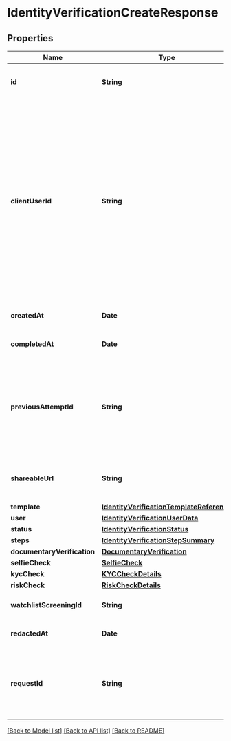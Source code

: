 # IdentityVerificationCreateResponse

## Properties
Name | Type | Description | Notes
------------ | ------------- | ------------- | -------------
**id** | **String** | ID of the associated Identity Verification attempt. | 
**clientUserId** | **String** | A unique ID that identifies the end user in your system. This ID can also be used to associate user-specific data from other Plaid products. Financial Account Matching requires this field and the &#x60;/link/token/create&#x60; &#x60;client_user_id&#x60; to be consistent. Personally identifiable information, such as an email address or phone number, should not be used in the &#x60;client_user_id&#x60;. | 
**createdAt** | **Date** | An ISO8601 formatted timestamp. | 
**completedAt** | **Date** | An ISO8601 formatted timestamp. | 
**previousAttemptId** | **String** | The ID for the Identity Verification preceding this session. This field will only be filled if the current Identity Verification is a retry of a previous attempt. | 
**shareableUrl** | **String** | A shareable URL that can be sent directly to the user to complete verification | 
**template** | [**IdentityVerificationTemplateReference**](IdentityVerificationTemplateReference.md) |  | 
**user** | [**IdentityVerificationUserData**](IdentityVerificationUserData.md) |  | 
**status** | [**IdentityVerificationStatus**](IdentityVerificationStatus.md) |  | 
**steps** | [**IdentityVerificationStepSummary**](IdentityVerificationStepSummary.md) |  | 
**documentaryVerification** | [**DocumentaryVerification**](DocumentaryVerification.md) |  | 
**selfieCheck** | [**SelfieCheck**](SelfieCheck.md) |  | 
**kycCheck** | [**KYCCheckDetails**](KYCCheckDetails.md) |  | 
**riskCheck** | [**RiskCheckDetails**](RiskCheckDetails.md) |  | 
**watchlistScreeningId** | **String** | ID of the associated screening. | 
**redactedAt** | **Date** | An ISO8601 formatted timestamp. | 
**requestId** | **String** | A unique identifier for the request, which can be used for troubleshooting. This identifier, like all Plaid identifiers, is case sensitive. | 

[[Back to Model list]](../README.md#documentation-for-models) [[Back to API list]](../README.md#documentation-for-api-endpoints) [[Back to README]](../README.md)


